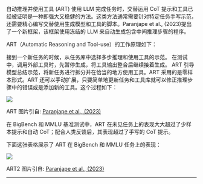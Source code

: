 自动推理并使用工具 (ART)
使用 LLM 完成任务时，交替运用 CoT 提示和工具已经被证明是一种即强大又稳健的方法。这类方法通常需要针对特定任务手写示范，还需要精心编写交替使用生成模型和工具的脚本。Paranjape et al., (2023)提出了一个新框架，该框架使用冻结的 LLM 来自动生成包含中间推理步骤的程序。

ART（Automatic Reasoning and Tool-use）的工作原理如下：

接到一个新任务的时候，从任务库中选择多步推理和使用工具的示范。
在测试中，调用外部工具时，先暂停生成，将工具输出整合后继续接着生成。
ART 引导模型总结示范，将新任务进行拆分并在恰当的地方使用工具。ART 采用的是零样本形式。ART 还可以手动扩展，只要简单地更新任务和工具库就可以修正推理步骤中的错误或是添加新的工具。这个过程如下：

<img src="https://www.promptingguide.ai/_next/image?url=%2F_next%2Fstatic%2Fmedia%2FART.3b30f615.png&w=640&q=75">

ART
图片引自: [Paranjape et al., (2023)](https://arxiv.org/abs/2303.09014)

在 BigBench 和 MMLU 基准测试中，ART 在未见任务上的表现大大超过了少样本提示和自动 CoT；配合人类反馈后，其表现超过了手写的 CoT 提示。

下面这张表格展示了 ART 在 BigBench 和 MMLU 任务上的表现：

<img src="https://www.promptingguide.ai/_next/image?url=%2F_next%2Fstatic%2Fmedia%2FART2.9fb2b217.png&w=828&q=75">

ART2
图片引自: [Paranjape et al., (2023)](https://arxiv.org/abs/2303.09014)

-----

